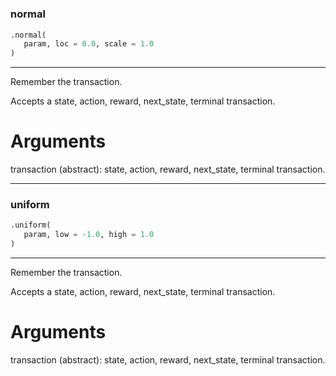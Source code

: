 #


### normal
```python
.normal(
   param, loc = 0.0, scale = 1.0
)
```

---
Remember the transaction.

Accepts a state, action, reward, next_state, terminal transaction.

# Arguments
transaction (abstract): state, action, reward, next_state, terminal transaction.

----


### uniform
```python
.uniform(
   param, low = -1.0, high = 1.0
)
```

---
Remember the transaction.

Accepts a state, action, reward, next_state, terminal transaction.

# Arguments
transaction (abstract): state, action, reward, next_state, terminal transaction.
